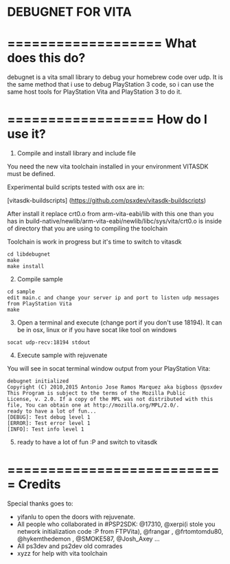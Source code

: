 DEBUGNET FOR VITA
=================
 
===================
 What does this do?
===================
 
  debugnet is a vita small library to debug your homebrew code over udp. It is the same method that i use to debug PlayStation 3 code, so i can use the same host tools for PlayStation Vita and PlayStation 3 to do it.
  
==================
  How do I use it?
==================

 1) Compile and install library and include file

  You need the new vita toolchain installed in your environment VITASDK must be defined.
  
  Experimental build scripts tested with osx are in:
  
  [vitasdk-buildscripts] (https://github.com/psxdev/vitasdk-buildscripts)
  
  After install it replace crt0.o from arm-vita-eabi/lib with this one than you has in  build-native/newlib/arm-vita-eabi/newlib/libc/sys/vita/crt0.o is inside of directory that you are using to compiling the toolchain
  
  Toolchain is work in progress but it's time to switch to vitasdk 
  
    
  ```
  cd libdebugnet
  make
  make install
  ```
  
 2) Compile sample
  
  
  ```
  cd sample
  edit main.c and change your server ip and port to listen udp messages from PlayStation Vita
  make
  ```

 3) Open a terminal and execute (change port if you don't use 18194). It can be in osx, linux or if you have socat like tool on windows
   
  ```
  socat udp-recv:18194 stdout 
  ```
  
 4) Execute sample with rejuvenate
 
 You will see in socat terminal window output from your PlayStation Vita:
 
 ```
 debugnet initialized
 Copyright (C) 2010,2015 Antonio Jose Ramos Marquez aka bigboss @psxdev
 This Program is subject to the terms of the Mozilla Public
 License, v. 2.0. If a copy of the MPL was not distributed with this
 file, You can obtain one at http://mozilla.org/MPL/2.0/.
 ready to have a lot of fun...
 [DEBUG]: Test debug level 1
 [ERROR]: Test error level 1
 [INFO]: Test info level 1
 ```
 
 5) ready to have a lot of fun :P and switch to vitasdk
  
===========================
  Credits
===========================
  
  Special thanks goes to:
  
  - yifanlu to open the doors with rejuvenate. 
  - All people who collaborated in #PSP2SDK: @17310, @xerpi(i stole you network initialization code :P from FTPVita), @frangar , @frtomtomdu80, @hykemthedemon , @SMOKE587, @Josh_Axey ... 
  - All ps3dev and ps2dev old comrades
  - xyzz for help with vita toolchain
  